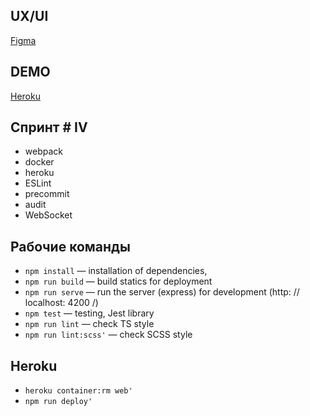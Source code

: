 ## UX/UI
<a href="https://www.figma.com/file/KKfDj7ZXqhzazW3yBuTyrG/frash_talk?node-id=6%3A0">Figma</a>
## DEMO
<a href="http://fresh-talk.herokuapp.com/">Heroku</a>

## Cпринт # IV
- webpack
- docker 
- heroku
- ESLint
- precommit
- audit
- WebSocket

## Рабочие команды
- `npm install` — installation of dependencies,
- `npm run build` — build statics for deployment
- `npm run serve` — run the server (express) for development (http: // localhost: 4200 /)
- `npm test` — testing, Jest library
- `npm run lint` — check TS style
- `npm run lint:scss'` — check SCSS style

## Heroku
- `heroku container:rm web'`
- `npm run deploy'`
